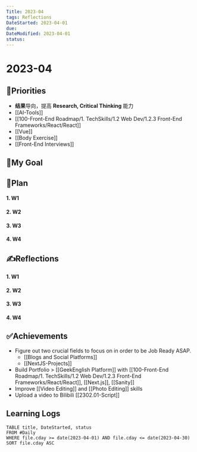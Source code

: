 ```yaml
---
Title: 2023-04
tags: Reflections
DateStarted: 2023-04-01
due:
DateModified: 2023-04-01
status:
---
```


# 2023-04

## 🚀Priorities

- **结果**导向，提高 **Research, Critical Thinking** 能力
- [[AI-Tools]]
- [[100-Front-End Roadmap/1. TechSkills/1.2 Web Dev/1.2.3 Front-End Frameworks/React/React]]
- [[Vue]]
- [[Body Exercise]]
- [[Front-End Interviews]]

## 🔭My Goal

## 📝Plan

#### 1. W1

#### 2. W2

#### 3. W3

#### 4. W4

## ✍️Reflections

#### 1. W1

#### 2. W2

#### 3. W3

#### 4. W4

## ✅Achievements

- Figure out two crucial fields to focus on in order to be Job Ready ASAP.
  - [[Blogs and Social Platforms]]
  - [[NextJS-Projects]]
- Build Portfolio > [[GeekEnglish Platform]] with [[100-Front-End Roadmap/1. TechSkills/1.2 Web Dev/1.2.3 Front-End Frameworks/React/React]], [[Next.js]], [[Sanity]]
- Improve [[Video Editing]] and [[Photo Editing]] skills
- Upload a video to Bilibili [[2302.01-Script]]

## Learning Logs

```dataview
TABLE title, DateStarted, status
FROM #Daily
WHERE file.cday >= date(2023-04-01) AND file.cday <= date(2023-04-30)
SORT file.cday ASC
```
